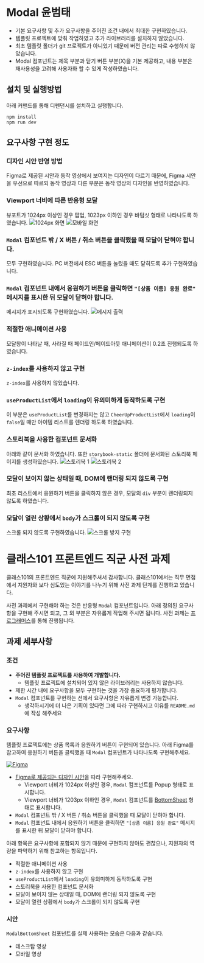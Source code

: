 # Modal 윤범태
- 기본 요구사항 및 추가 요구사항을 주어진 조건 내에서 최대한 구현하였습니다.
- 템플릿 프로젝트에 맞춰 작업하였고 추가 라이브러리를 설치하지 않았습니다.
- 최초 템플릿 폴더가 git 프로젝트가 아니었기 때문에 버전 관리는 따로 수행하지 않았습니다.
- Modal 컴포넌트는 제목 부분과 닫기 버튼 부분(X)을 기본 제공하고, 내용 부분은 재사용성을 고려해 사용자화 할 수 있게 작성하였습니다.

## 설치 및 실행방법
아래 커맨드를 통해 디펜던시를 설치하고 실행합니다.
```
npm install
npm run dev
```

## 요구사항 구현 정도

### 디자인 시안 반영 방법
Figma로 제공된 시안과 동작 영상에서 보여지는 디자인이 다르기 때문에, Figma 시안을 우선으로 따르되 동작 영상과 다른 부분은 동작 영상의 디자인을 반영하였습니다.

### Viewport 너비에 따른 반응형 모달
뷰포트가 1024px 이상인 경우 팝업, 1023px 이하인 경우 바텀싯 형태로 나타나도록 하였습니다.
![1024px 화면](./screenshots/modal-1.jpg)
![모바일 화면](./screenshots/modal-2.jpg)

### `Modal` 컴포넌트 밖 / X 버튼 / 취소 버튼을 클릭했을 때 모달이 닫혀야 합니다.
모두 구현하였습니다. PC 버전에서 ESC 버튼을 눌렀을 때도 닫히도록 추가 구현하였습니다.

### `Modal` 컴포넌트 내에서 응원하기 버튼을 클릭하면 `"[상품 이름] 응원 완료"` 메시지를 표시한 뒤 모달이 닫혀야 합니다.
메시지가 표시되도록 구현하였습니다.
![메시지 출력](./screenshots/modal-3.jpg)

### 적절한 애니메이션 사용
모달창이 나타날 때, 사라질 때 페이드인/페이드아웃 애니메이션이 0.2초 진행되도록 하였습니다.

### `z-index`를 사용하지 않고 구현
`z-index`를 사용하지 않았습니다.

### `useProductList`에서 `loading`이 유의미하게 동작하도록 구현
이 부분은 `useProductList`를 변경하지는 않고 `CheerUpProductList`에서 `loading`이 `false`일 때만 아이템 리스트를 렌더링 하도록 하였습니다.

### 스토리북을 사용한 컴포넌트 문서화
아래와 같이 문서화 하였습니다. 또한 `storybook-static` 폴더에 문서화된 스토리북 페이지를 생성하였습니다.
![스토리북 1](./screenshots/modal-4.jpg)
![스토리북 2](./screenshots/modal-5.jpg)

### 모달이 보이지 않는 상태일 때, DOM에 랜더링 되지 않도록 구현
최초 리스트에서 응원하기 버튼을 클릭하지 않은 경우, 모달의 `div` 부분이 렌더링되지 않도록 하였습니다.

### 모달이 열린 상황에서 `body`가 스크롤이 되지 않도록 구현
스크롤 되지 않도록 구현하였습니다.
![스크롤 방지 구현](./screenshots/modal-6.jpg)


# 클래스101 프론트엔드 직군 사전 과제

클래스101의 프론트엔드 직군에 지원해주셔서 감사합니다. 클래스101에서는 직무 면접에서 지원자와 보다 심도있는 이야기를 나누기 위해 사전 과제 단계를 진행하고 있습니다.

사전 과제에서 구현해야 하는 것은 반응형 `Modal` 컴포넌트입니다. 아래 정의된 요구사항을 구현해 주시면 되고, 그 외 부분은 자유롭게 작업해 주시면 됩니다. 사전 과제는 [프로그래머스](https://programmers.co.kr/)를 통해 진행됩니다.

## 과제 세부사항

### 조건

- **주어진 템플릿 프로젝트를 사용하여 개발합니다.**
    - 템플릿 프로젝트에 설치되어 있지 않은 라이브러리는 사용하지 않습니다.
- 제한 시간 내에 요구사항을 모두 구현하는 것을 가장 중요하게 평가합니다.
- `Modal` 컴포넌트를 구현하는 선에서 요구사항은 자유롭게 변경 가능합니다.
    - 생각하시기에 더 나은 기획이 있다면 그에 따라 구현하시고 이유를 `README.md`에 작성 해주세요

### 요구사항

템플릿 프로젝트에는 상품 목록과 응원하기 버튼이 구현되어 있습니다. 아래 Figma를 참고하여 응원하기 버튼을 클릭했을 때 `Modal` 컴포넌트가 나타나도록 구현해주세요.

[![Figma](docs/figma.png)](https://www.figma.com/file/48mkczhy5r7jyzZ0a4Vsqd/front-end-%EA%B3%BC%EC%A0%9C?node-id=0%3A1)

- [Figma로 제공되는 디자인 시안](https://www.figma.com/file/48mkczhy5r7jyzZ0a4Vsqd/front-end-%EA%B3%BC%EC%A0%9C?node-id=0%3A1)을 따라 구현해주세요.
    - Viewport 너비가 1024px 이상인 경우, `Modal` 컴포넌트를 Popup 형태로 표시합니다.
    - Viewport 너비가 1203px 이하인 경우, `Modal` 컴포넌트를 [BottomSheet](https://material.io/components/sheets-bottom) 형태로 표시합니다.
- `Modal` 컴포넌트 밖 / X 버튼 / 취소 버튼을 클릭했을 때 모달이 닫혀야 합니다.
- `Modal` 컴포넌트 내에서 응원하기 버튼을 클릭하면 `"[상품 이름] 응원 완료"` 메시지를 표시한 뒤 모달이 닫혀야 합니다.

아래 항목은 요구사항에 포함되지 않기 때문에 구현하지 않아도 괜찮으나, 지원자의 역량을 파악하기 위해 참고하는 항목입니다.

- 적절한 애니메이션 사용
- `z-index`를 사용하지 않고 구현
- `useProductList`에서 `loading`이 유의미하게 동작하도록 구현
- 스토리북을 사용한 컴포넌트 문서화
- 모달이 보이지 않는 상태일 때, DOM에 랜더링 되지 않도록 구현
- 모달이 열린 상황에서 `body`가 스크롤이 되지 않도록 구현

### 시안

`ModalBottomSheet` 컴포넌트를 실제 사용하는 모습은 다음과 같습니다.

- 데스크탑 영상
- 모바일 영상
